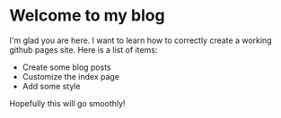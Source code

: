 # Welcome to my blog

I'm glad you are here. I want to learn how to correctly create a working github pages site. Here is a list of items:
* Create some blog posts
* Customize the index page
* Add some style

Hopefully this will go smoothly!
